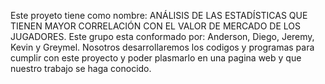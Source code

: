 Este proyeto tiene como nombre: ANÁLISIS DE LAS ESTADÍSTICAS QUE TIENEN MAYOR CORRELACIÓN CON EL VALOR DE MERCADO DE LOS JUGADORES.
Este grupo esta conformado por: Anderson, Diego, Jeremy, Kevin y Greymel.
Nosotros desarrollaremos los codigos y programas para cumplir con este proyecto y poder plasmarlo en una pagina web y que nuestro trabajo se haga conocido.
